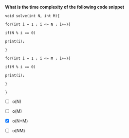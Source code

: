**What is the time complexity of the following code snippet**

```
void solve(int N, int M){

for(int i = 1 ; i <= N ; i++){

if(N % i == 0)

print(i);

}

for(int i = 1 ; i <= M ; i++){

if(M % i == 0)

print(i);

}

}
````

- [ ] o(N)
- [ ] o(M)
- [X] o(N+M)
- [ ] o(NM)


